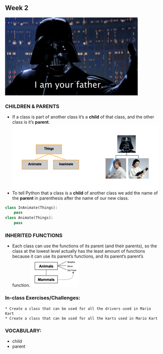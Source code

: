 ## Week 2 
![children](../imgs/darth.gif)

### CHILDREN & PARENTS
* If a class is part of another class it’s a **child** of that class, and the other class is it’s **parent**. 
![parent](../imgs/parent.png)
* To tell Python that a class is a **child** of another class we add the name of the **parent** in parenthesis after the name of our new class. 
```python
class InAnimate(Things):
    pass
class Animate(Things):
    pass
```

### INHERITED FUNCTIONS
* Each class can use the functions of its parent (and their parents), so the class at the lowest level actually has the least amount of functions because it can use its parent’s functions, and its parent’s parent’s function.
![Inherit](../imgs/inherit.png)


### In-class Exercises/Challenges: 
    * Create a class that can be used for all the drivers used in Mario Kart
    * Create a class that can be used for all the karts used in Mario Kart

### VOCABULARY:
* child 
* parent 